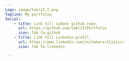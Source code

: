 ```yaml
---
Logo: image/takl23_2.png 
Tagline: My portfolio.
Social:
    - title: Link till sidans github repo.
      url: https://github.com/takl23/Portfolio
      icon: fab fa-github
    - title: Link till Linkedin-profil.
      url: https://www.linkedin.com/in/tamara-kljajic/
      icon: fab fa-linkedin

---
```

